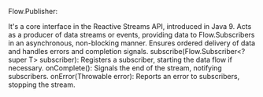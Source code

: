 Flow.Publisher:

It's a core interface in the Reactive Streams API, introduced in Java 9.
Acts as a producer of data streams or events, providing data to Flow.Subscribers in an asynchronous, non-blocking manner.
Ensures ordered delivery of data and handles errors and completion signals.
subscribe(Flow.Subscriber<? super T> subscriber): Registers a subscriber, starting the data flow if necessary.
onComplete(): Signals the end of the stream, notifying subscribers.
onError(Throwable error): Reports an error to subscribers, stopping the stream.
